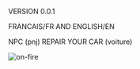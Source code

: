 VERSION 0.0.1

FRANCAIS/FR AND ENGLISH/EN

NPC (pnj) REPAIR YOUR CAR (voiture)

![on-fire](https://github.com/user-attachments/assets/1d30f727-a958-4653-af84-8fd6a0866bd4)
